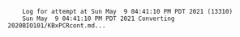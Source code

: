         Log for attempt at Sun May  9 04:41:10 PM PDT 2021 (13310)
        Sun May  9 04:41:10 PM PDT 2021 Converting 2020BIO101/KBxPCRcont.md...
